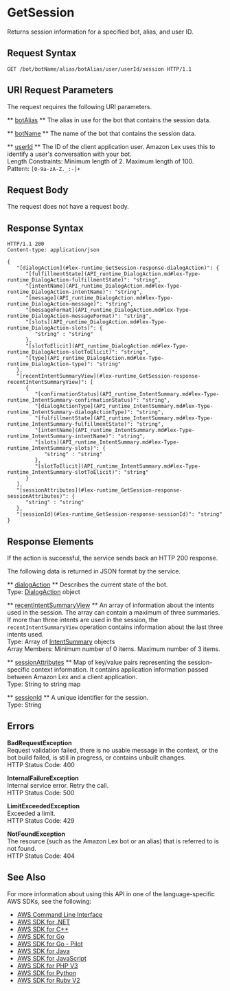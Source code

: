 # GetSession<a name="API_runtime_GetSession"></a>

Returns session information for a specified bot, alias, and user ID\.

## Request Syntax<a name="API_runtime_GetSession_RequestSyntax"></a>

```
GET /bot/botName/alias/botAlias/user/userId/session HTTP/1.1
```

## URI Request Parameters<a name="API_runtime_GetSession_RequestParameters"></a>

The request requires the following URI parameters\.

 ** [botAlias](#API_runtime_GetSession_RequestSyntax) **   <a name="lex-runtime_GetSession-request-botAlias"></a>
The alias in use for the bot that contains the session data\.

 ** [botName](#API_runtime_GetSession_RequestSyntax) **   <a name="lex-runtime_GetSession-request-botName"></a>
The name of the bot that contains the session data\.

 ** [userId](#API_runtime_GetSession_RequestSyntax) **   <a name="lex-runtime_GetSession-request-userId"></a>
The ID of the client application user\. Amazon Lex uses this to identify a user's conversation with your bot\.   
Length Constraints: Minimum length of 2\. Maximum length of 100\.  
Pattern: `[0-9a-zA-Z._:-]+` 

## Request Body<a name="API_runtime_GetSession_RequestBody"></a>

The request does not have a request body\.

## Response Syntax<a name="API_runtime_GetSession_ResponseSyntax"></a>

```
HTTP/1.1 200
Content-type: application/json

{
   "[dialogAction](#lex-runtime_GetSession-response-dialogAction)": { 
      "[fulfillmentState](API_runtime_DialogAction.md#lex-Type-runtime_DialogAction-fulfillmentState)": "string",
      "[intentName](API_runtime_DialogAction.md#lex-Type-runtime_DialogAction-intentName)": "string",
      "[message](API_runtime_DialogAction.md#lex-Type-runtime_DialogAction-message)": "string",
      "[messageFormat](API_runtime_DialogAction.md#lex-Type-runtime_DialogAction-messageFormat)": "string",
      "[slots](API_runtime_DialogAction.md#lex-Type-runtime_DialogAction-slots)": { 
         "string" : "string" 
      },
      "[slotToElicit](API_runtime_DialogAction.md#lex-Type-runtime_DialogAction-slotToElicit)": "string",
      "[type](API_runtime_DialogAction.md#lex-Type-runtime_DialogAction-type)": "string"
   },
   "[recentIntentSummaryView](#lex-runtime_GetSession-response-recentIntentSummaryView)": [ 
      { 
         "[confirmationStatus](API_runtime_IntentSummary.md#lex-Type-runtime_IntentSummary-confirmationStatus)": "string",
         "[dialogActionType](API_runtime_IntentSummary.md#lex-Type-runtime_IntentSummary-dialogActionType)": "string",
         "[fulfillmentState](API_runtime_IntentSummary.md#lex-Type-runtime_IntentSummary-fulfillmentState)": "string",
         "[intentName](API_runtime_IntentSummary.md#lex-Type-runtime_IntentSummary-intentName)": "string",
         "[slots](API_runtime_IntentSummary.md#lex-Type-runtime_IntentSummary-slots)": { 
            "string" : "string" 
         },
         "[slotToElicit](API_runtime_IntentSummary.md#lex-Type-runtime_IntentSummary-slotToElicit)": "string"
      }
   ],
   "[sessionAttributes](#lex-runtime_GetSession-response-sessionAttributes)": { 
      "string" : "string" 
   },
   "[sessionId](#lex-runtime_GetSession-response-sessionId)": "string"
}
```

## Response Elements<a name="API_runtime_GetSession_ResponseElements"></a>

If the action is successful, the service sends back an HTTP 200 response\.

The following data is returned in JSON format by the service\.

 ** [dialogAction](#API_runtime_GetSession_ResponseSyntax) **   <a name="lex-runtime_GetSession-response-dialogAction"></a>
Describes the current state of the bot\.  
Type: [DialogAction](API_runtime_DialogAction.md) object

 ** [recentIntentSummaryView](#API_runtime_GetSession_ResponseSyntax) **   <a name="lex-runtime_GetSession-response-recentIntentSummaryView"></a>
An array of information about the intents used in the session\. The array can contain a maximum of three summaries\. If more than three intents are used in the session, the `recentIntentSummaryView` operation contains information about the last three intents used\.  
Type: Array of [IntentSummary](API_runtime_IntentSummary.md) objects  
Array Members: Minimum number of 0 items\. Maximum number of 3 items\.

 ** [sessionAttributes](#API_runtime_GetSession_ResponseSyntax) **   <a name="lex-runtime_GetSession-response-sessionAttributes"></a>
Map of key/value pairs representing the session\-specific context information\. It contains application information passed between Amazon Lex and a client application\.  
Type: String to string map

 ** [sessionId](#API_runtime_GetSession_ResponseSyntax) **   <a name="lex-runtime_GetSession-response-sessionId"></a>
A unique identifier for the session\.  
Type: String

## Errors<a name="API_runtime_GetSession_Errors"></a>

 **BadRequestException**   
 Request validation failed, there is no usable message in the context, or the bot build failed, is still in progress, or contains unbuilt changes\.   
HTTP Status Code: 400

 **InternalFailureException**   
Internal service error\. Retry the call\.  
HTTP Status Code: 500

 **LimitExceededException**   
Exceeded a limit\.  
HTTP Status Code: 429

 **NotFoundException**   
The resource \(such as the Amazon Lex bot or an alias\) that is referred to is not found\.  
HTTP Status Code: 404

## See Also<a name="API_runtime_GetSession_SeeAlso"></a>

For more information about using this API in one of the language\-specific AWS SDKs, see the following:
+  [AWS Command Line Interface](https://docs.aws.amazon.com/goto/aws-cli/runtime.lex-2016-11-28/GetSession) 
+  [AWS SDK for \.NET](https://docs.aws.amazon.com/goto/DotNetSDKV3/runtime.lex-2016-11-28/GetSession) 
+  [AWS SDK for C\+\+](https://docs.aws.amazon.com/goto/SdkForCpp/runtime.lex-2016-11-28/GetSession) 
+  [AWS SDK for Go](https://docs.aws.amazon.com/goto/SdkForGoV1/runtime.lex-2016-11-28/GetSession) 
+  [AWS SDK for Go \- Pilot](https://docs.aws.amazon.com/goto/SdkForGoPilot/runtime.lex-2016-11-28/GetSession) 
+  [AWS SDK for Java](https://docs.aws.amazon.com/goto/SdkForJava/runtime.lex-2016-11-28/GetSession) 
+  [AWS SDK for JavaScript](https://docs.aws.amazon.com/goto/AWSJavaScriptSDK/runtime.lex-2016-11-28/GetSession) 
+  [AWS SDK for PHP V3](https://docs.aws.amazon.com/goto/SdkForPHPV3/runtime.lex-2016-11-28/GetSession) 
+  [AWS SDK for Python](https://docs.aws.amazon.com/goto/boto3/runtime.lex-2016-11-28/GetSession) 
+  [AWS SDK for Ruby V2](https://docs.aws.amazon.com/goto/SdkForRubyV2/runtime.lex-2016-11-28/GetSession) 